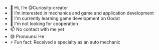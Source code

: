 - 👋 Hi, I’m @Curiosity-creator
- 👀 I’m interested in mechanics and game and application development
- 🌱 I'm currently learning game development on Godot
- 💞️ I'm not looking for cooperation
- 📫 No contact with me yet
- 😄 Pronouns: He
- ⚡ Fun fact: Received a specialty as an auto mechanic

<!---
Curiosity-creator/Curiosity-creator is a ✨ special ✨ repository because its `README.md` (this file) appears on your GitHub profile.
You can click the Preview link to take a look at your changes.
--->
